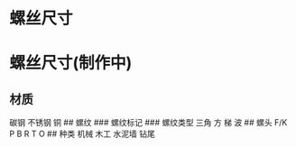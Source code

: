 # 螺丝尺寸

# 螺丝尺寸(制作中)

## 材质

碳钢 不锈钢 铜 ## 螺纹 ### 螺纹标记 ### 螺纹类型 三角 方 梯 波 ## 螺头 F/K P B R T O ## 种类 机械 木工 水泥墙 钻尾